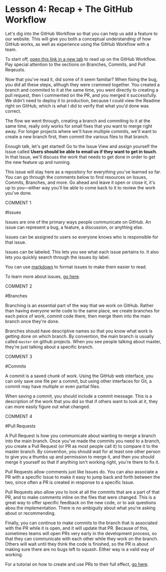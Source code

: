  # Lesson 4: Recap + The GitHub Workflow

Let's dig into the GitHub Workflow so that you can help us add a feature to our website. This will give you both a conceptual understanding of how GitHub works, as well as experience using the GitHub Workflow with a team.

To start off, [open this link in a new tab](https://guides.github.com/introduction/flow/) to read up on the GitHub Workflow. Pay special attention to the sections on Branches, Commits, and Pull Reqeusts.

Now that you've read it, did some of it seem familiar? When fixing the bug, you did all these steps, althugh they were crammed together. You created a branch and commited to it at the same time, you went directly to creating a pull request, then I commented on the PR, and you merged it successfully. We didn't need to deploy it to production, because I could view the Readme right on GitHub, which is what I did to verify that what you'd done was correct.

The flow we went through, creating a branch and commiting to it at the same time, really only works for small fixes that you want to merge right away. For longer projects where we'll have multiple commits, we'll want to create a new branch first, then commit the various files to that branch.

Enough talk, let's get started! Go to the Issue View and assign yourself the Issue called **Users should be able to email us if they want to get in touch**. In that Issue, we'll discuss the work that needs to get done in order to get the new feature up and running.

This issue will stay here as a repository for everything you've learned so far. You can go through the comments below to find resources on Issues, Commits, Branches, and more. Go ahead and leave it open or close it, it's up to you—either way you'll be able to come back to it to review the work you've done.


COMMENT 1

#Issues

Issues are one of the primary ways people communicate on GitHub. An issue can represent a bug, a feature, a discussion, or anything else. 

Issues can be assigned to users so everyone knows who is responsible for that issue.

Issues can be labeled. This lets you see what each issue pertains to. It also lets you quickly search through the issues by label.

You can use [markdown](https://help.github.com/articles/markdown-basics/) to format issues to make them easier to read.

To learn more about issues, [go here](https://guides.github.com/features/issues/).


COMMENT 2

#Branches

Branching is an essential part of the way that we work on GitHub. Rather than having everyone write code to the same place, we create branches for each peice of work, commit code there, then merge them into the main branch once they're done.

Branches should have descriptive names so that you know what work is getting done on which branch. By convention, the main branch is usually called `master` on github projects. When you see people talking about master, they're just talking about a specific branch. 


COMMENT 3

#Commits

A commit is a saved chunk of work. Using the GitHub web interface, you can only save one file per a commit, but using other interfaces for Git, a commit may have multiple or even partial files. 

When saving a commit, you should include a commit message. This is a description of the work that you did so that if others want to look at it, they can more easily figure out what changed.


COMMENT 4

#Pull Requests

A Pull Request is how you communicate about wanting to merge a branch into the main branch. Once you've made the commits you need to a branch, you create a Pull Request (or PR as most people call it) to compare it to the master branch. By convention, you should wait for at least one other person to give you a thumbs up and permission to merge it, and then you should merge it yourself so that if anything isn't working right, you're there to fix it. 

Pull Requests allow comments just like Issues do. You can also associate a PR with a specific Issue to make it easy to jump back and forth between the two, since often a PR is created in response to a specific Issue. 

Pull Requests also allow you to look at all the commits that are a part of that PR, and to make comments inline on the files that were changed. This is a great way to offer specific feedback on the new code, or to ask questions abou the implementation. There is no ambiguity about what you're asking about or recommending.

Finally, you can continue to make commits to the branch that is associated with the PR while it is open, and it will update that PR. Because of this, sometimes teams will open PRs very early in the development process, so that they can communicate with each other while they work on the branch. Others will wait until they think the code is finished, so the PR is about making sure there are no bugs left to squash. Either way is a valid way of working.

For a tutorial on how to create and use PRs to their full effect, [go here](https://help.github.com/articles/using-pull-requests/).